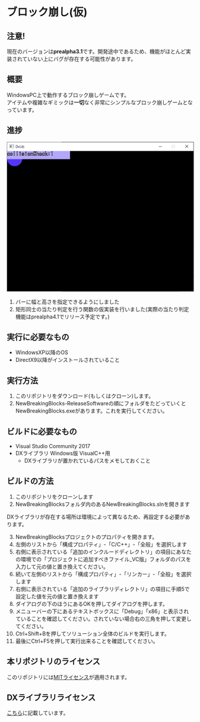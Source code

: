 ブロック崩し(仮)
===
## 注意!
現在のバージョンは**prealpha3.1**です。開発途中であるため、機能がほとんど実装されていない上にバグが存在する可能性があります。
## 概要
WindowsPC上で動作するブロック崩しゲームです。  
アイテムや複雑なギミックは**一切**なく非常にシンプルなブロック崩しゲームとなっています。  
## 進捗
![alt](./Document/prealpha31DemoImage.png)

1. バーに幅と高さを指定できるようにしました
2. 矩形同士の当たり判定を行う関数の仮実装を行いました(実際の当たり判定機能はprealpha4.1でリリース予定です。)
## 実行に必要なもの
- WindowsXP以降のOS
- DirectX9以降がインストールされていること
## 実行方法
1. このリポジトリをダウンロード(もしくはクローン)します。
2. NewBreakingBlocks-ReleaseSoftwareの順にフォルダをたどっていくとNewBreakingBlocks.exeがあります。これを実行してください。
## ビルドに必要なもの
- Visual Studio Community 2017
- DXライブラリ Windows版 VisualC++用
    - DXライブラリが置かれているパスをメモしておくこと
## ビルドの方法
1. このリポジトリをクローンします
2. NewBreakingBlocksフォルダ内のあるNewBreakingBlocks.slnを開きます

DXライブラリが存在する場所は環境によって異なるため、再設定する必要があります。  

3. NewBreakingBlocksプロジェクトのプロパティを開きます。
4. 左側のリストから「構成プロパティ」-「C/C++」-「全般」を選択します
5. 右側に表示されている「追加のインクルードディレクトリ」の項目にあなたの環境での「プロジェクトに追加すべきファイル_VC版」フォルダのパスを入力して元の値と置き換えてください。
6. 続いて左側のリストから「構成プロパティ」-「リンカー」-「全般」を選択します
7. 右側に表示されている「追加のライブラリディレクトリ」の項目に手順5で設定した値を元の値と置き換えます
8. ダイアログの下のほうにあるOKを押してダイアログを押します。
9. メニューバーの下にあるテキストボックスに「Debug」「x86」と表示されていることを確認してください。されていない場合右の三角を押して変更してください。
10. Ctrl+Shift+Bを押してソリューション全体のビルドを実行します。
11. 最後にCtrl+F5を押して実行出来ることを確認してください。
## 本リポジトリのライセンス
このリポジトリには[MITライセンス](LICENSE)が適用されます。  
## DXライブラリライセンス
[こちら](DXLIBRARYLICENSE)に記載しています。